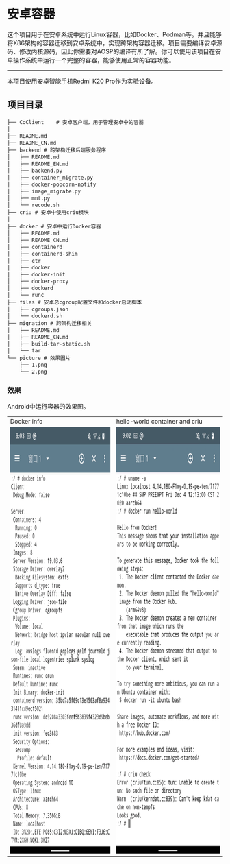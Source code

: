 # 安卓容器

这个项目用于在安卓系统中运行Linux容器，比如Docker、Podman等。并且能够将X86架构的容器迁移到安卓系统中，实现跨架构容器迁移。项目需要编译安卓源码、修改内核源码，因此你需要对AOSP的编译有所了解。你可以使用该项目在安卓操作系统中运行一个完整的容器，能够使用正常的容器功能。

------

本项目使用安卓智能手机Redmi K20 Pro作为实验设备。

## 项目目录

```
├── CoClient    # 安卓客户端，用于管理安卓中的容器
│   
├── README.md
├── README_CN.md
├── backend # 跨架构迁移后端服务程序
│   ├── README.md
│   ├── README_EN.md
│   ├── backend.py
│   ├── container_migrate.py
│   ├── docker-popcorn-notify
│   ├── image_migrate.py
│   ├── mnt.py
│   └── recode.sh
├── criu # 安卓中使用criu模块
│  
├── docker # 安卓中运行Docker容器
│   ├── README.md
│   ├── README_CN.md
│   ├── containerd
│   ├── containerd-shim
│   ├── ctr
│   ├── docker
│   ├── docker-init
│   ├── docker-proxy
│   ├── dockerd
│   └── runc
├── files # 安卓总cgroup配置文件和docker启动脚本
│   ├── cgroups.json
│   └── dockerd.sh
├── migration # 跨架构迁移相关
│   ├── README.md
│   ├── README_CN.md
│   ├── build-tar-static.sh
│   └── tar
└── picture # 效果图片
    ├── 1.png
    └── 2.png
```

### 效果

Android中运行容器的效果图。

<table>
  <tr>
    <td>Docker info</td>
     <td>hello-world container and criu</td>
  </tr>
  <tr>
    <td><img src="picture/1.png" width="460" height="995" alt="图片1"/></td>
    <td><img src="picture/2.png" width="460" height="995" alt="图片2"/></td>
  </tr>
 </table>
